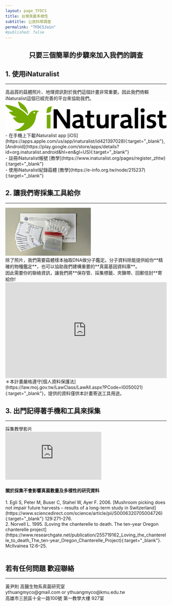 ```yaml
---
layout: page_TFDCS
title: 台灣真菌多樣性
subtitle: 公民科學調查
permalink: "TFDCSJoin"
#published: false
---
```

<p></p>
<h2 style="text-align: center;"> 只要三個簡單的步驟來加入我們的調查</h2>
<p></p>
<h2 style="text-align: left;">1. 使用iNaturalist</h2>
<hr>
高品質的菇體照片、地理資訊對於我們這個計畫非常重要。因此我們倚賴iNaturalist這個已經完善的平台來協助我們。<br>
<img src="/assets/img/iNatlogo100.png" class="centerImage"><br>
- 在手機上下載iNaturalist app [iOS](https://apps.apple.com/us/app/inaturalist/id421397028){:target="_blank"}, [Android](https://play.google.com/store/apps/details?id=org.inaturalist.android&hl=en&gl=US){:target="_blank"}<br>
- 註冊iNaturalist帳號 [教學](https://www.inaturalist.org/pages/register_zhtw){:target="_blank"}<br>
- 使用iNaturalist紀錄菇體 [教學](https://e-info.org.tw/node/215237){:target="_blank"}<br>

<p></p>
<h2 style="text-align: left;">2. 讓我們寄採集工具給你</h2>
<hr>
<img src="/assets/img/package_150.jpg" class="centerImage"><br>
除了照片，我們需要菇體樣本抽取DNA做分子鑑定。分子資料除能提供給你**精確的物種鑑定**，也可以協助我們建構重要的**真菌基因資料庫**。<br>
因此需要你的聯絡資訊，讓我們將**保存管、採集標籤、夾鍊帶、回郵信封**寄給你!<br>
<iframe frameborder="0"
        width="100%"
        height="300"
        scrolling="no"
        align="center"
        src="https://script.google.com/macros/s/AKfycbzITDA7pOaXt4Q2HhY4h-BfKm4_V_WGvbVHYbhFLNgjxgZ8ONr8Yym_2wFOT9yOztNV/exec">
</iframe>
＊本計畫嚴格遵守[個人資料保護法](https://law.moj.gov.tw/LawClass/LawAll.aspx?PCode=I0050021){:target="_blank"}，提供的資料僅供本計畫寄送工具用途。<br>
<h2 style="text-align: left;">3. 出門記得著手機和工具來採集</h2>
<hr>
採集教學影片
<div class="embed-responsive embed-responsive-16by9">
  <iframe src="https://www.youtube.com/embed/howFsUcMNIM" frameborder="0" allow="autoplay; encrypted-media" allowfullscreen></iframe>
</div>
<p>
<h4>關於採集不會影響真菌數量及多樣性的研究資料</h4></p>
1. Egli S, Peter M, Buser C, Stahel W, Ayer F. 2006. [Mushroom picking does not impair future harvests – results of a long-term study in Switzerland](https://www.sciencedirect.com/science/article/pii/S0006320705004726){:target="_blank"} 129:271–276.<br>
2. Norvell L. 1995. [Loving the chanterelle to death. The ten-year Oregon chanterelle project](https://www.researchgate.net/publication/255719162_Loving_the_chanterelle_to_death_The_ten-year_Oregon_Chanterelle_Project){:target="_blank"}. McIlvainea 12:6–25.
<br>
<br>
<h2>若有任何問題 歡迎聯絡</h2>
<hr>
黃尹則 高醫生物系真菌研究室<br> 
ythuangmyco@gmail.com or ythuangmyco@kmu.edu.tw<br>
高雄市三民區十全一路100號 第一教學大樓 927室
